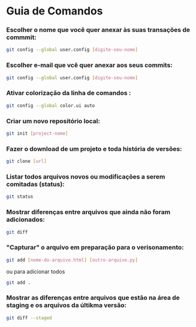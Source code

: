# Guia de Comandos

### Escolher o nome que você quer anexar às suas transações de commmit:
```bash
git config --global user.config [digite-seu-nome]
```

### Escolher e-mail que vcê quer anexar aos seus commits:
```bash
git config --global user.config [digite-seu-nome]
```
### Ativar colorização da linha de comandos :
```bash
git config --global color.ui auto
```
### Criar um novo repositório local:
```bash
git init [project-name]
```

### Fazer o download de um projeto e toda história de versões:
```bash
git clone [url] 
```

### Listar todos arquivos novos ou modificações  a serem comitadas (status):
```bash
git status
```

### Mostrar diferenças entre arquivos que ainda não foram adicionados:
```bash
git diff 
```

### "Capturar" o arquivo em preparação para o verisonamento: 
```bash
git add [nome-do-arquivo.html] [outro-arquivo.py] 
```
ou para adicionar todos
```bash
git add .  
```

### Mostrar as diferenças entre arquivos que estão na área de staging e os arquivos da últikma versão:
```bash
git diff --staged 
```





